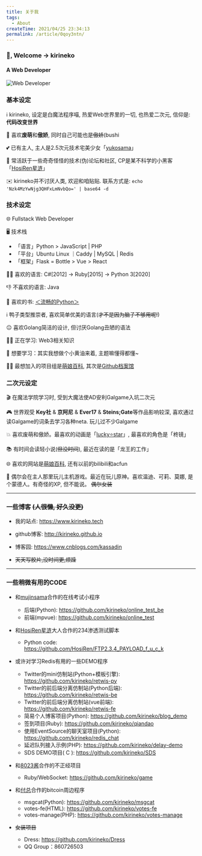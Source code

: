 ```yaml
---
title: 关于我
tags:
  - About
createTime: 2021/04/25 23:34:13
permalink: /article/0qoy3ntn/
---
```



### 👋, Welcome -> kirineko

#### A Web Developer

![Web Developer](https://i.loli.net/2021/04/26/Worn2BNHJ9kwpFg.jpg)


### 基本设定

ℹ️ kirineko, 设定是白魔法程序喵, 热爱Web世界里的一切, 也热爱二次元, 信仰是: **代码改变世界**

🤩 喜欢**废萌**和**傲娇**, 同时自己可能也是~~傲娇~~(bushi

💕 已有主人, 主人是2.5次元技术宅美少女「[yukosama](https://github.com/mujinsama)」

🤔 常活跃于一些奇奇怪怪的技术(伪)论坛和社区, CP是某不科学的小黑客「[HosiRen星涟](https://hosiren.com/)」

✉️ kirineko并不讨厌人类, 欢迎和咱贴贴. 联系方式是: `echo 'Nzk4MzYwNjg3QHFxLmNvbQo=' | base64 -d`

### 技术设定

🌐 Fullstack Web Developer

🖥 技术栈
- 「语言」Python > JavaScript | PHP
- 「平台」Ubuntu Linux ｜Caddy | MySQL | Redis
- 「框架」Flask = Bottle > Vue > React

👍🏻 喜欢的语言: C#[2012] -> Ruby[2015] -> Python 3[2020]

👎 不喜欢的语言: Java

📖 喜欢的书: [＜流畅的Python＞](https://www.ituring.com.cn/book/1564)

ℹ️ 鸭子类型推崇者, 喜欢简单优美的语言(~~才不是因为脑子不够用呢!~~)

😐 喜欢Golang简洁的设计, 但讨厌Golang丑陋的语法

🙇‍♀️ 正在学习:  Web3相关知识

🤞 想要学习：其实我想做个小黄油来着, 主题嘛懂得都懂~

👩‍💻 最想加入的项目组是[萌娘百科](https://zh.moegirl.org.cn/), 其次是[Github档案馆](https://archiveprogram.github.com/)


### 二次元设定

🎬 在魔法学院学习时, 受到大魔法使AD安利Galgame入坑二次元

🎮 世界观受 **Key社** & **京阿尼** & **Ever17** & **Steins;Gate**等作品影响较深, 喜欢通过读Galgame的词条去学习各种neta. 玩儿过不少Galgame

💥 喜欢废萌和傲娇。最喜欢的动画是「[lucky⭐️star](https://www.bilibili.com/bangumi/play/ss1293/)」, 最喜欢的角色是「柊镜」

📚 有时间会读轻小说(~~但没时间~~), 最近在读的是「龙王的工作」

🌐 喜欢的网站是[萌娘百科](https://zh.moegirl.org.cn/), 还有以前的bilibili和acfun

💟 偶尔会在主人那里玩儿主机游戏。最近在玩儿原神。喜欢温迪、可莉、莫娜, 是个蒙德人。有奇怪的XP, 但不能说。 ~~偶尔女装~~

-----------------

### 一些博客 ~~(人很懒, 好久没更)~~

- 我的站点: https://www.kirineko.tech

- github博客: http://kirineko.github.io

- 博客园: https://www.cnblogs.com/kassadin

- ~~天天写胶片,没时间更,烦躁~~

-------------------------

### 一些稍微有用的CODE

- 和[mujinsama](https://github.com/mujinsama)合作的在线考试小程序
  - 后端(Python):  https://github.com/kirineko/online_test_be
  - 前端(mpvue):  https://github.com/kirineko/online_test

- 和[HosiRen星涟](https://hosiren.com/)大人合作的234渗透测试脚本
  - Python code: https://github.com/HosiRen/FTP2.3.4_PAYLOAD_f_u_c_k

- 或许对学习Redis有用的一些DEMO程序
  - Twitter的mini仿制站(Python+模板引擎): https://github.com/kirineko/retwis-py
  - Twitter的前后端分离仿制站(Python后端): https://github.com/kirineko/retwis-be
  - Twitter的前后端分离仿制站(vue前端): https://github.com/kirineko/retwis-fe
  - 简易个人博客项目(Python): https://github.com/kirineko/blog_demo
  - 签到项目(Ruby): https://github.com/kirineko/qiandao
  - 使用EventSource的聊天室项目(Python): https://github.com/kirineko/redis_chat
  - 延迟队列接入示例(PHP): https://github.com/kirineko/delay-demo
  - SDS DEMO项目( C ): https://github.com/kirineko/SDS

- 和[8023酱](https://github.com/8023)合作的不正经项目
  - Ruby/WebSocket: https://github.com/kirineko/game

- 和[付总](https://github.com/fuchongjun)合作的bitcoin周边程序
  - msgcat(Python): https://github.com/kirineko/msgcat
  - votes-fe(HTML): https://github.com/kirineko/votes-fe
  - votes-manage(PHP): https://github.com/kirineko/votes-manage

- ~~女装项目~~
  - Dress: https://github.com/kirineko/Dress
  - QQ Group：860726503
